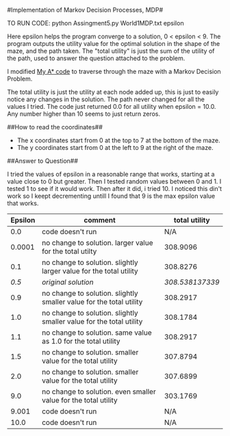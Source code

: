 #Implementation of Markov Decision Processes, MDP#

TO RUN CODE: python Assingment5.py World1MDP.txt epsilon

Here epsilon helps the program converge to a solution, 0 < epsilon < 9.
The program outputs the utility value for the optimal solution in the shape of the maze, and the path taken. The "total utility" is just the sum of the utility of the path, used to answer the question attached to the problem.

I modified [My A* code](https://github.com/MarioAlanisMedrano/ai3202/tree/master/Assignment2) to traverse through the maze with a Markov Decision Problem.

The total utility is just the utility at each node added up, this is just to easily notice any changes in the solution. The path never changed for all the values I tried. The code just returned 0.0 for all utility when epsilon = 10.0. Any number higher than 10 seems to just return zeros.

##How to read the coordinates##

* The x coordinates start from 0 at the top to 7 at the bottom of the maze.
* The y coordinates start from 0 at the left to 9 at the right of the maze.

##Answer to Question##

I tried the values of epsilon in a reasonable range that works, starting at a value close to 0 but greater. Then I tested random values between 0 and 1. I tested 1 to see if it would work. Then after it did, i tried 10. I noticed this din't work so I keept decrementing untill I found that 9 is the max epsilon value that works.

Epsilon | comment | total utility
---|---|---
0.0	|code doesn't run							|N/A
0.0001	|no change to solution. larger value for the total utilty		|308.9096
0.1	|no change to solution. slightly larger value for the total utility 	|308.8276
*0.5*	|*original solution*							|*308.538137339*
0.9	|no change to solution. slightly smaller value for the total utility	|308.2917
1.0	|no change to solution. slightly smaller value for the total utility	|308.1784
1.1	|no change to solution. same value as 1.0 for the total utility		|308.2917
1.5	|no change to solution. smaller value for the total utility 		|307.8794
2.0	|no change to solution. smaller value for the total utility 		|307.6899
9.0	|no change to solution. even smaller value for the total utility	|303.1769
9.001	|code doesn't run							|N/A
10.0	|code doesn't run							|N/A
